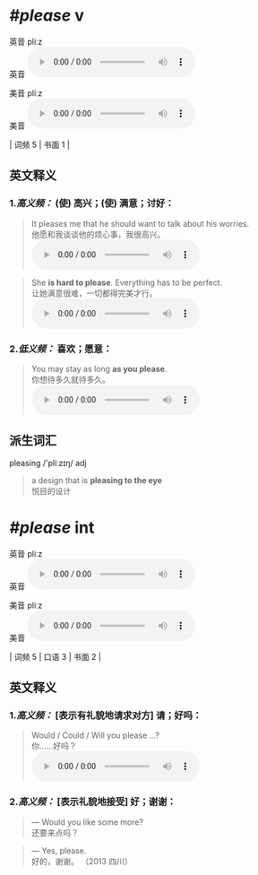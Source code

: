 # ***\#please*** v
英音 pliːz  
英音
<audio src="./media/please-B.aac" controls="controls"></audio>

美音 pliːz  
美音
<audio src="./media/please.aac" controls="controls"></audio>



| 词频 5 | 书面 1 |  

英文释义
---
### 1.*高义频：* **(使) 高兴；(使) 满意；讨好：**  

 > It pleases me that he should want to talk about his worries.  
 > 他愿和我谈谈他的烦心事，我很高兴。    
<audio src="./media/please-1.aac" controls="controls"></audio>

 > She **is hard to please**. Everything has to be perfect.  
 > 让她满意很难，一切都得完美才行。    
<audio src="./media/please-2.aac" controls="controls"></audio>

### 2.*低义频：* **喜欢；愿意：**  

 > You may stay as long **as you please**.   
 > 你想待多久就待多久。    
<audio src="./media/please-3.aac" controls="controls"></audio>


派生词汇
---
pleasing /'pliːzɪŋ/ adj   
 > a design that is **pleasing to the eye**  
 > 悦目的设计    


# ***\#please*** int
英音 pliːz  
英音
<audio src="./media/please-B.aac" controls="controls"></audio>

美音 pliːz  
美音
<audio src="./media/please.aac" controls="controls"></audio>



| 词频 5 | 口语 3 | 书面 2 |  

英文释义
---
### 1.*高义频：* **[表示有礼貌地请求对方] 请；好吗：**  

 > Would / Could / Will you please …?  
 > 你……好吗？    
<audio src="./media/please-4.aac" controls="controls"></audio>

### 2.*高义频：* **[表示礼貌地接受] 好；谢谢：**  

 > — Would you like some more?  
 > 还要来点吗？    

 > — Yes, please.  
 > 好的，谢谢。  （2013 四川）  


